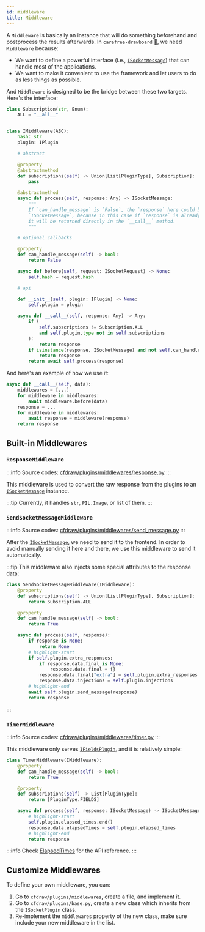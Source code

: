 ```yaml
---
id: middleware
title: Middleware
---
```


A `Middleware` is basically an instance that will do something beforehand and postprocess the results afterwards. In `carefree-drawboard` 🎨, we need `Middleware` because:

* We want to define a powerful interface (i.e., [`ISocketMessage`](/docs/api-reference/ISocketMessage)) that can handle most of the applications.
* We want to make it convenient to use the framework and let users to do as less things as possible.

And `Middleware` is designed to be the bridge between these two targets. Here's the interface:

```python title="cfdraw/schema/plugins.py"
class Subscription(str, Enum):
    ALL = "__all__"


class IMiddleware(ABC):
    hash: str
    plugin: IPlugin

    # abstract

    @property
    @abstractmethod
    def subscriptions(self) -> Union[List[PluginType], Subscription]:
        pass

    @abstractmethod
    async def process(self, response: Any) -> ISocketMessage:
        """
        If `can_handle_message` is `False`, the `response` here could be anything except
        `ISocketMessage`, because in this case if `response` is already an `ISocketMessage`,
        it will be returned directly in the `__call__` method.
        """

    # optional callbacks

    @property
    def can_handle_message(self) -> bool:
        return False

    async def before(self, request: ISocketRequest) -> None:
        self.hash = request.hash

    # api

    def __init__(self, plugin: IPlugin) -> None:
        self.plugin = plugin

    async def __call__(self, response: Any) -> Any:
        if (
            self.subscriptions != Subscription.ALL
            and self.plugin.type not in self.subscriptions
        ):
            return response
        if isinstance(response, ISocketMessage) and not self.can_handle_message:
            return response
        return await self.process(response)
```

And here's an example of how we use it:

```python
async def __call__(self, data):
    middlewares = [...]
    for middleware in middlewares:
        await middleware.before(data)
    response = ...
    for middleware in middlewares:
        await response = middleware(response)
    return response
```

## Built-in Middlewares

### `ResponseMiddleware`

:::info
Source codes: [cfdraw/plugins/middlewares/response.py](https://github.com/carefree0910/carefree-drawboard/blob/dev/cfdraw/plugins/middlewares/response.py)
:::

This middleware is used to convert the raw response from the plugins to an [`ISocketMessage`](/docs/api-reference/ISocketMessage) instance.

:::tip
Currently, it handles `str`, `PIL.Image`, or list of them.
:::

### `SendSocketMessageMiddleware`

:::info
Source codes: [cfdraw/plugins/middlewares/send_message.py](https://github.com/carefree0910/carefree-drawboard/blob/dev/cfdraw/plugins/middlewares/send_message.py)
:::

After the [`ISocketMessage`](/docs/api-reference/ISocketMessage), we need to send it to the frontend. In order to avoid manually sending it here and there, we use this middleware to send it automatically.

:::tip
This middleware also injects some special attributes to the response data:

```python title="cfdraw/plugins/middlewares/send_message.py"
class SendSocketMessageMiddleware(IMiddleware):
    @property
    def subscriptions(self) -> Union[List[PluginType], Subscription]:
        return Subscription.ALL

    @property
    def can_handle_message(self) -> bool:
        return True

    async def process(self, response):
        if response is None:
            return None
        # highlight-start
        if self.plugin.extra_responses:
            if response.data.final is None:
                response.data.final = {}
            response.data.final["extra"] = self.plugin.extra_responses
            response.data.injections = self.plugin.injections
        # highlight-end
        await self.plugin.send_message(response)
        return response
```
:::

### `TimerMiddleware`

:::info
Source codes: [cfdraw/plugins/middlewares/timer.py](https://github.com/carefree0910/carefree-drawboard/blob/dev/cfdraw/plugins/middlewares/timer.py)
:::

This middleware only serves [`IFieldsPlugin`](/docs/plugins/IFieldsPlugin), and it is relatively simple:

```python title="cfdraw/plugins/middlewares/timer.py"
class TimerMiddleware(IMiddleware):
    @property
    def can_handle_message(self) -> bool:
        return True

    @property
    def subscriptions(self) -> List[PluginType]:
        return [PluginType.FIELDS]

    async def process(self, response: ISocketMessage) -> ISocketMessage:
        # highlight-start
        self.plugin.elapsed_times.end()
        response.data.elapsedTimes = self.plugin.elapsed_times
        # highlight-end
        return response
```

:::info
Check [ElapsedTimes](/docs/api-reference/ISocketMessage#elapsedtimes) for the API reference.
:::

## Customize Middlewares

To define your own middleware, you can:
1. Go to `cfdraw/plugins/middlewares`, create a file, and implement it.
2. Go to `cfdraw/plugins/base.py`, create a new class which inherits from the `ISocketPlugin` class.
3. Re-implement the `middlewares` property of the new class, make sure include your new middleware in the list.

